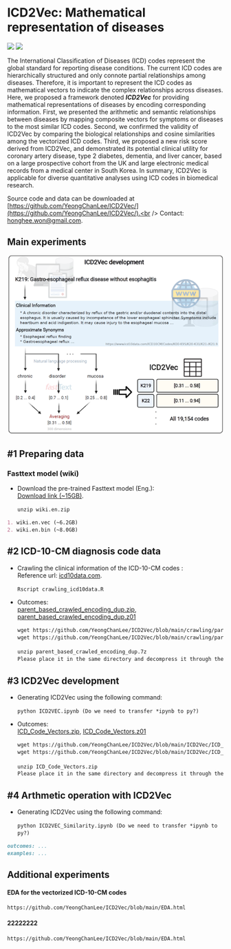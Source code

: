 # ICD2Vec: Mathematical representation of diseases
<img src="https://img.shields.io/badge/Python-3766AB?style=flat-square&logo=Python&logoColor=white"/></a>
<img src="https://img.shields.io/badge/R-276DC3?style=flat-square&logo=R&logoColor=white"/></a>

The International Classification of Diseases (ICD) codes represent the global standard for reporting disease conditions. The current ICD codes are hierarchically structured and only connote partial relationships among diseases. Therefore, it is important to represent the ICD codes as mathematical vectors to indicate the complex relationships across diseases. Here, we proposed a framework denoted **_ICD2Vec_** for providing mathematical representations of diseases by encoding corresponding information. First, we presented the arithmetic and semantic relationships between diseases by mapping composite vectors for symptoms or diseases to the most similar ICD codes. Second, we confirmed the validity of ICD2Vec by comparing the biological relationships and cosine similarities among the vectorized ICD codes. Third, we proposed a new risk score derived from ICD2Vec, and demonstrated its potential clinical utility for coronary artery disease, type 2 diabetes, dementia, and liver cancer, based on a large prospective cohort from the UK and large electronic medical records from a medical center in South Korea. In summary, ICD2Vec is applicable for diverse quantitative analyses using ICD codes in biomedical research.


Source code and data can be downloaded at [https://github.com/YeongChanLee/ICD2Vec/](https://github.com/YeongChanLee/ICD2Vec/).<br />
Contact: [honghee.won@gmail.com](mailto:honghee.won@gmail.com).<br />
## Main experiments

![Overview](https://github.com/YeongChanLee/ICD2Vec/blob/main/ICD2Vec/ICD2Vec_overview_abb.PNG)

## **#1 Preparing data**
### Fasttext model (wiki)
- Download the pre-trained Fasttext model (Eng.):<br />
[Download link (~15GB)](https://dl.fbaipublicfiles.com/fasttext/vectors-wiki/wiki.en.zip). 

    `unzip wiki.en.zip`
```markdown
1. wiki.en.vec (~6.2GB)
2. wiki.en.bin (~8.0GB)
```

## **#2 ICD-10-CM diagnosis code data**
- Crawling the clinical information of the ICD-10-CM codes :<br />
Reference url: [icd10data.com](https://www.icd10data.com/). 

    `Rscript crawling_icd10data.R`

- Outcomes: <br />
[parent_based_crawled_encoding_dup.zip](https://github.com/YeongChanLee/ICD2Vec/blob/main/crawling/parent_based_crawled_encoding_dup.zip), [parent_based_crawled_encoding_dup.z01](https://github.com/YeongChanLee/ICD2Vec/blob/main/crawling/parent_based_crawled_encoding_dup.z01)

    ```markdown
    wget https://github.com/YeongChanLee/ICD2Vec/blob/main/crawling/parent_based_crawled_encoding_dup.zip
    wget https://github.com/YeongChanLee/ICD2Vec/blob/main/crawling/parent_based_crawled_encoding_dup.z01

    unzip parent_based_crawled_encoding_dup.7z
    Please place it in the same directory and decompress it through the .zip format file.
    ```
    


## **#3 ICD2Vec development**
- Generating ICD2Vec using the following command:<br />

    `python ICD2VEC.ipynb (Do we need to transfer *ipynb to py?)`

- Outcomes: <br />
[ICD_Code_Vectors.zip](https://github.com/YeongChanLee/ICD2Vec/blob/main/ICD2Vec/ICD_Code_Vectors.zip), [ICD_Code_Vectors.z01](https://github.com/YeongChanLee/ICD2Vec/blob/main/ICD2Vec/ICD_Code_Vectors.z01)

    ```markdown
    wget https://github.com/YeongChanLee/ICD2Vec/blob/main/ICD2Vec/ICD_Code_Vectors.zip
    wget https://github.com/YeongChanLee/ICD2Vec/blob/main/ICD2Vec/ICD_Code_Vectors.z01
    
    unzip ICD_Code_Vectors.zip
    Please place it in the same directory and decompress it through the .zip format file.
    ```
    
## **#4 Arthmetic operation with ICD2Vec**
- Generating ICD2Vec using the following command:<br />

    `python ICD2VEC_Similarity.ipynb (Do we need to transfer *ipynb to py?)`

```markdown
outcomes: ...
examples: ...
```

## Additional experiments
#### EDA for the vectorized ICD-10-CM codes
    https://github.com/YeongChanLee/ICD2Vec/blob/main/EDA.html

#### 22222222
    https://github.com/YeongChanLee/ICD2Vec/blob/main/EDA.html

